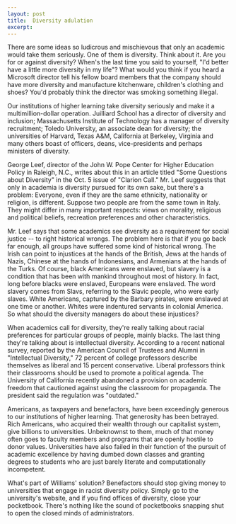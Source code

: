 ```yaml
---
layout: post
title:  Diversity adulation
excerpt:
---
```




            

    

            

There are some ideas so ludicrous and mischievous that only an academic would take them seriously. One of them is diversity. Think about it. Are you for or against diversity? When's the last time you said to yourself, "I'd better have a little more diversity in my life"? What would you think if you heard a Microsoft director tell his fellow board members that the company should have more diversity and manufacture kitchenware, children's clothing and shoes? You'd probably think the director was smoking something illegal.

Our institutions of higher learning take diversity seriously and make it a multimillion-dollar operation. Juilliard School has a director of diversity and inclusion; Massachusetts Institute of Technology has a manager of diversity recruitment; Toledo University, an associate dean for diversity; the universities of Harvard, Texas A&M, California at Berkeley, Virginia and many others boast of officers, deans, vice-presidents and perhaps ministers of diversity.

George Leef, director of the John W. Pope Center for Higher Education Policy in Raleigh, N.C., writes about this in an article titled "Some Questions about Diversity" in the Oct. 5 issue of "Clarion Call." Mr. Leef suggests that only in academia is diversity pursued for its own sake, but there's a problem: Everyone, even if they are the same ethnicity, nationality or religion, is different. Suppose two people are from the same town in Italy. They might differ in many important respects: views on morality, religious and political beliefs, recreation preferences and other characteristics.

Mr. Leef says that some academics see diversity as a requirement for social justice -- to right historical wrongs. The problem here is that if you go back far enough, all groups have suffered some kind of historical wrong. The Irish can point to injustices at the hands of the British, Jews at the hands of Nazis, Chinese at the hands of Indonesians, and Armenians at the hands of the Turks. Of course, black Americans were enslaved, but slavery is a condition that has been with mankind throughout most of history. In fact, long before blacks were enslaved, Europeans were enslaved. The word slavery comes from Slavs, referring to the Slavic people, who were early slaves. White Americans, captured by the Barbary pirates, were enslaved at one time or another. Whites were indentured servants in colonial America. So what should the diversity managers do about these injustices?

When academics call for diversity, they're really talking about racial preferences for particular groups of people, mainly blacks. The last thing they're talking about is intellectual diversity. According to a recent national survey, reported by the American Council of Trustees and Alumni in "Intellectual Diversity," 72 percent of college professors describe themselves as liberal and 15 percent conservative. Liberal professors think their classrooms should be used to promote a political agenda. The University of California recently abandoned a provision on academic freedom that cautioned against using the classroom for propaganda. The president said the regulation was "outdated."

Americans, as taxpayers and benefactors, have been exceedingly generous to our institutions of higher learning. That generosity has been betrayed. Rich Americans, who acquired their wealth through our capitalist system, give billions to universities. Unbeknownst to them, much of that money often goes to faculty members and programs that are openly hostile to donor values. Universities have also failed in their function of the pursuit of academic excellence by having dumbed down classes and granting degrees to students who are just barely literate and computationally incompetent.

What's part of Williams' solution? Benefactors should stop giving money to universities that engage in racist diversity policy. Simply go to the university's website, and if you find offices of diversity, close your pocketbook. There's nothing like the sound of pocketbooks snapping shut to open the closed minds of administrators.

        
